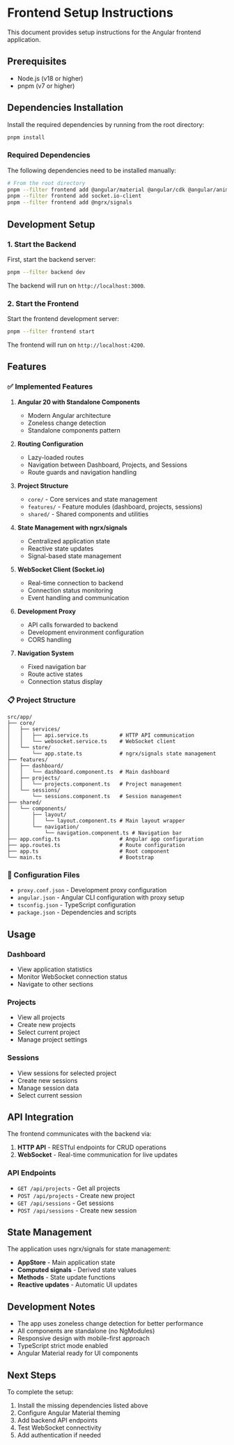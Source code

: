 # Frontend Setup Instructions

This document provides setup instructions for the Angular frontend application.

## Prerequisites

- Node.js (v18 or higher)
- pnpm (v7 or higher)

## Dependencies Installation

Install the required dependencies by running from the root directory:

```bash
pnpm install
```

### Required Dependencies

The following dependencies need to be installed manually:

```bash
# From the root directory
pnpm --filter frontend add @angular/material @angular/cdk @angular/animations
pnpm --filter frontend add socket.io-client
pnpm --filter frontend add @ngrx/signals
```

## Development Setup

### 1. Start the Backend

First, start the backend server:

```bash
pnpm --filter backend dev
```

The backend will run on `http://localhost:3000`.

### 2. Start the Frontend

Start the frontend development server:

```bash
pnpm --filter frontend start
```

The frontend will run on `http://localhost:4200`.

## Features

### ✅ Implemented Features

1. **Angular 20 with Standalone Components**
   - Modern Angular architecture
   - Zoneless change detection
   - Standalone components pattern

2. **Routing Configuration**
   - Lazy-loaded routes
   - Navigation between Dashboard, Projects, and Sessions
   - Route guards and navigation handling

3. **Project Structure**
   - `core/` - Core services and state management
   - `features/` - Feature modules (dashboard, projects, sessions)
   - `shared/` - Shared components and utilities

4. **State Management with ngrx/signals**
   - Centralized application state
   - Reactive state updates
   - Signal-based state management

5. **WebSocket Client (Socket.io)**
   - Real-time connection to backend
   - Connection status monitoring
   - Event handling and communication

6. **Development Proxy**
   - API calls forwarded to backend
   - Development environment configuration
   - CORS handling

7. **Navigation System**
   - Fixed navigation bar
   - Route active states
   - Connection status display

### 📋 Project Structure

```
src/app/
├── core/
│   ├── services/
│   │   ├── api.service.ts          # HTTP API communication
│   │   └── websocket.service.ts    # WebSocket client
│   └── store/
│       └── app.state.ts            # ngrx/signals state management
├── features/
│   ├── dashboard/
│   │   └── dashboard.component.ts  # Main dashboard
│   ├── projects/
│   │   └── projects.component.ts   # Project management
│   └── sessions/
│       └── sessions.component.ts   # Session management
├── shared/
│   └── components/
│       ├── layout/
│       │   └── layout.component.ts # Main layout wrapper
│       └── navigation/
│           └── navigation.component.ts # Navigation bar
├── app.config.ts                   # Angular app configuration
├── app.routes.ts                   # Route configuration
├── app.ts                          # Root component
└── main.ts                         # Bootstrap
```

### 🔧 Configuration Files

- `proxy.conf.json` - Development proxy configuration
- `angular.json` - Angular CLI configuration with proxy setup
- `tsconfig.json` - TypeScript configuration
- `package.json` - Dependencies and scripts

## Usage

### Dashboard
- View application statistics
- Monitor WebSocket connection status
- Navigate to other sections

### Projects
- View all projects
- Create new projects
- Select current project
- Manage project settings

### Sessions
- View sessions for selected project
- Create new sessions
- Manage session data
- Select current session

## API Integration

The frontend communicates with the backend via:

1. **HTTP API** - RESTful endpoints for CRUD operations
2. **WebSocket** - Real-time communication for live updates

### API Endpoints

- `GET /api/projects` - Get all projects
- `POST /api/projects` - Create new project
- `GET /api/sessions` - Get sessions
- `POST /api/sessions` - Create new session

## State Management

The application uses ngrx/signals for state management:

- **AppStore** - Main application state
- **Computed signals** - Derived state values
- **Methods** - State update functions
- **Reactive updates** - Automatic UI updates

## Development Notes

- The app uses zoneless change detection for better performance
- All components are standalone (no NgModules)
- Responsive design with mobile-first approach
- TypeScript strict mode enabled
- Angular Material ready for UI components

## Next Steps

To complete the setup:

1. Install the missing dependencies listed above
2. Configure Angular Material theming
3. Add backend API endpoints
4. Test WebSocket connectivity
5. Add authentication if needed
